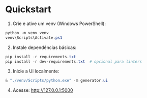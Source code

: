 # Quickstart

1. Crie e ative um venv (Windows PowerShell):

```powershell
python -m venv venv
venv\Scripts\Activate.ps1
```

2. Instale dependências básicas:

```powershell
pip install -r requirements.txt
pip install -r dev-requirements.txt  # opcional para linters
```

3. Inicie a UI localmente:

```powershell
& "./venv/Scripts/python.exe" -m generator.ui
```

4. Acesse: http://127.0.0.1:5000
